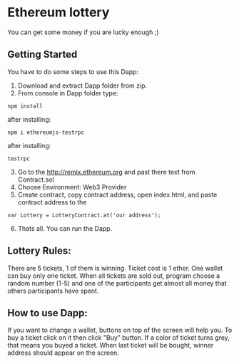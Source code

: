 # Ethereum lottery

You can get some money if you are lucky enough ;)

## Getting Started

You have to do some steps to use this Dapp:

1) Download and extract Dapp folder from zip.
2) From console in Dapp folder type: 
```
npm install
```
after installing:
```
npm i ethereumjs-testrpc
```
after installing:
```
testrpc
```
3) Go to the http://remix.ethereum.org and past there text from Contract.sol
4) Choose Environment: Web3 Provider
5) Create contract, copy contract address, open index.html, and paste contract address to the
```
var Lottery = LotteryContract.at('our address');
```
6) Thats all. You can run the Dapp.

## Lottery Rules:

There are 5 tickets, 1 of them is winning. Ticket cost is 1 ether. One wallet can buy only one ticket. When all tickets are sold out, program choose a random number (1-5) and one of the participants get almost all money that others participants have spent.

## How to use Dapp:

If you want to change a wallet, buttons on top of the screen will help you.
To buy a ticket click on it then click "Buy" button. If a color of ticket turns grey, that means you buyed a ticket.
When last ticket will be bought, winner address should appear on the screen.




